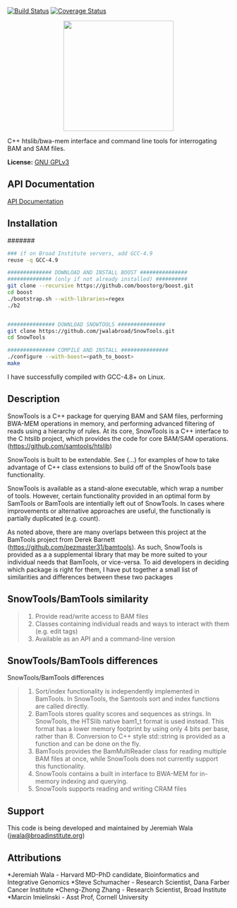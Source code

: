 [![Build Status](https://travis-ci.org/jwalabroad/SnowTools.svg?branch=master)](https://travis-ci.org/jwalabroad/SnowTools)
[![Coverage Status](https://coveralls.io/repos/jwalabroad/SnowTools/badge.svg?branch=master&service=github)](https://coveralls.io/github/jwalabroad/SnowTools?branch=master)

<div style="text-align:center"><img src="https://raw.githubusercontent.com/jwalabroad/SnowTools/master/figs/labels_st.png" width="250"></div>

C++ htslib/bwa-mem interface and command line tools for interrogating BAM and SAM files.

**License:** [GNU GPLv3][license]

API Documentation
-----------------
[API Documentation][htmldoc]

Installation
------------

#######
```bash
### if on Broad Institute servers, add GCC-4.9
reuse -q GCC-4.9

############## DOWNLOAD AND INSTALL BOOST ###############
############## (only if not already installed) ##########
git clone --recursive https://github.com/boostorg/boost.git
cd boost
./bootstrap.sh --with-libraries=regex
./b2


############### DOWNLOAD SNOWTOOLS ############### 
git clone https://github.com/jwalabroad/SnowTools.git
cd SnowTools

############### COMPILE AND INSTALL ###############
./configure --with-boost=<path_to_boost>
make
```
 
I have successfully compiled with GCC-4.8+ on Linux.

Description
-----------

SnowTools is a C++ package for querying BAM and SAM files, performing 
BWA-MEM operations in memory, and performing advanced filtering of 
reads using a hierarchy of rules. At its core, SnowTools is a C++ interface
to the C htslib project, which provides the code for core BAM/SAM operations. 
(https://github.com/samtools/htslib)

SnowTools is built to be extendable. See (...) for examples of how to take advantage of C++
class extensions to build off of the SnowTools base functionality. 

SnowTools is available as a stand-alone executable, which wrap a number of tools. 
However, certain functionality provided in an optimal form by SamTools or 
BamTools are intentially left out of SnowTools. In cases where improvements or alternative
approaches are useful, the functionally is partially duplicated (e.g. count).

As noted above, there are many overlaps between this project at the BamTools project from Derek Barnett 
(https://github.com/pezmaster31/bamtools). As such, SnowTools is provided as a 
a supplemental library that may be more suited to your individual needs that BamTools, or vice-versa. To
aid developers in deciding which package is right for them, I have put together a small list of 
similarities and differences between these two packages

 
SnowTools/BamTools similarity
-----------------------------

> 1. Provide read/write access to BAM files
> 2. Classes containing individual reads and ways to interact with them (e.g. edit tags)
> 3. Available as an API and a command-line version

SnowTools/BamTools differences
------------------------------
SnowTools/BamTools differences
> 1. Sort/index functionality is independently implemented in BamTools. In SnowTools, the Samtools 
 sort and index functions are called directly.
> 2. BamTools stores quality scores and sequences as strings. In SnowTools, the HTSlib native bam1_t format
 is used instead. This format has a lower memory footprint by using only 4 bits per base, rather than 8. 
 Conversion to C++ style std::string is provided as a function and can be done on the fly.
> 3. BamTools provides the BamMultiReader class for reading multiple BAM files at once, while 
 SnowTools does not currently support this functionality.
> 4. SnowTools contains a built in interface to BWA-MEM for in-memory indexing and querying.
> 5. SnowTools supports reading and writing CRAM files


Support
-------
This code is being developed and maintained by Jeremiah Wala (jwala@broadinstitute.org)

Attributions
------------
*Jeremiah Wala - Harvard MD-PhD candidate, Bioinformatics and Integrative Genomics
*Steve Schumacher - Research Scientist, Dana Farber Cancer Institute
*Cheng-Zhong Zhang - Research Scientist, Broad Institute
*Marcin Imielinski - Asst Prof, Cornell University


[license]: https://github.com/broadinstitute/variant-bam/blob/master/LICENSE

[BamTools]: https://raw.githubusercontent.com/wiki/pezmaster31/bamtools/Tutorial_Toolkit_BamTools-1.0.pdf

[API]: http://pezmaster31.github.io/bamtools/annotated.html

[htmldoc]: http://jwalabroad.github.io/SnowTools/doxygen
